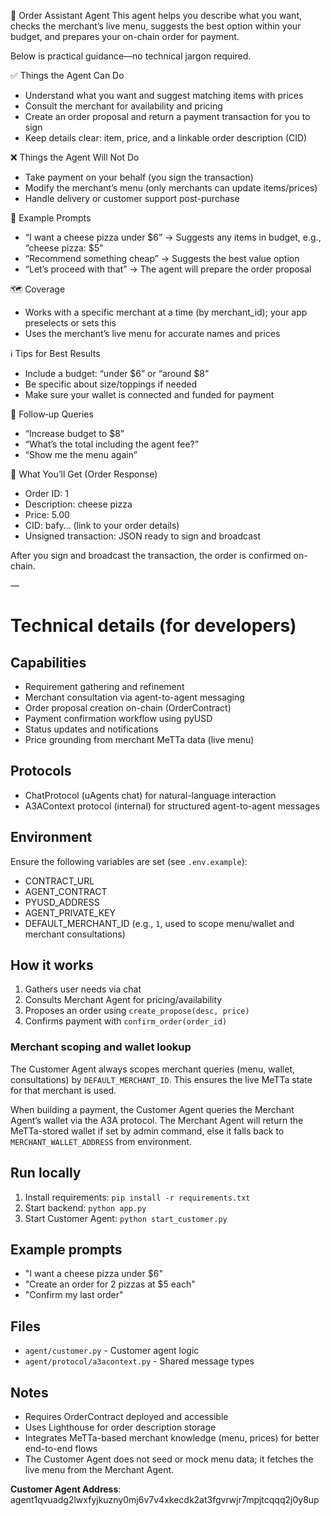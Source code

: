 🛒 Order Assistant Agent
This agent helps you describe what you want, checks the merchant’s live menu, suggests the best option within your budget, and prepares your on-chain order for payment.

Below is practical guidance—no technical jargon required.

✅ Things the Agent Can Do
- Understand what you want and suggest matching items with prices
- Consult the merchant for availability and pricing
- Create an order proposal and return a payment transaction for you to sign
- Keep details clear: item, price, and a linkable order description (CID)

❌ Things the Agent Will Not Do
- Take payment on your behalf (you sign the transaction)
- Modify the merchant’s menu (only merchants can update items/prices)
- Handle delivery or customer support post-purchase

🧪 Example Prompts
- “I want a cheese pizza under $6” → Suggests any items in budget, e.g., “cheese pizza: $5”
- “Recommend something cheap” → Suggests the best value option
- “Let’s proceed with that” → The agent will prepare the order proposal

🗺 Coverage
- Works with a specific merchant at a time (by merchant_id); your app preselects or sets this
- Uses the merchant’s live menu for accurate names and prices

ℹ️ Tips for Best Results
- Include a budget: “under $6” or “around $8”
- Be specific about size/toppings if needed
- Make sure your wallet is connected and funded for payment

🔁 Follow‑up Queries
- “Increase budget to $8”
- “What’s the total including the agent fee?”
- “Show me the menu again”

🧾 What You’ll Get (Order Response)
- Order ID: 1
- Description: cheese pizza
- Price: 5.00
- CID: bafy… (link to your order details)
- Unsigned transaction: JSON ready to sign and broadcast

After you sign and broadcast the transaction, the order is confirmed on-chain.

—

# Technical details (for developers)

## Capabilities
- Requirement gathering and refinement
- Merchant consultation via agent-to-agent messaging
- Order proposal creation on-chain (OrderContract)
- Payment confirmation workflow using pyUSD
- Status updates and notifications
- Price grounding from merchant MeTTa data (live menu)

## Protocols
- ChatProtocol (uAgents chat) for natural-language interaction
- A3AContext protocol (internal) for structured agent-to-agent messages

## Environment
Ensure the following variables are set (see `.env.example`):
- CONTRACT_URL
- AGENT_CONTRACT
- PYUSD_ADDRESS
- AGENT_PRIVATE_KEY
- DEFAULT_MERCHANT_ID (e.g., `1`, used to scope menu/wallet and merchant consultations)

## How it works
1. Gathers user needs via chat
2. Consults Merchant Agent for pricing/availability
3. Proposes an order using `create_propose(desc, price)`
4. Confirms payment with `confirm_order(order_id)`

### Merchant scoping and wallet lookup
The Customer Agent always scopes merchant queries (menu, wallet, consultations) by `DEFAULT_MERCHANT_ID`. This ensures the live MeTTa state for that merchant is used.

When building a payment, the Customer Agent queries the Merchant Agent’s wallet via the A3A protocol. The Merchant Agent will return the MeTTa-stored wallet if set by admin command, else it falls back to `MERCHANT_WALLET_ADDRESS` from environment.

## Run locally
1. Install requirements: `pip install -r requirements.txt`
2. Start backend: `python app.py`
3. Start Customer Agent: `python start_customer.py`

## Example prompts
- "I want a cheese pizza under $6"
- "Create an order for 2 pizzas at $5 each"
- "Confirm my last order"

## Files
- `agent/customer.py` - Customer agent logic
- `agent/protocol/a3acontext.py` - Shared message types

## Notes
- Requires OrderContract deployed and accessible
- Uses Lighthouse for order description storage
- Integrates MeTTa-based merchant knowledge (menu, prices) for better end-to-end flows
- The Customer Agent does not seed or mock menu data; it fetches the live menu from the Merchant Agent.

**Customer Agent Address**: agent1qvuadg2lwxfyjkuzny0mj6v7v4xkecdk2at3fgvrwjr7mpjtcqqq2j0y8up